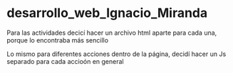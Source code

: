 # desarrollo_web_Ignacio_Miranda

Para las actividades decicí hacer un archivo html aparte para cada una, porque lo encontraba más sencillo

Lo mismo para diferentes acciones dentro de la página, decidí hacer un Js separado para cada accioón en general
